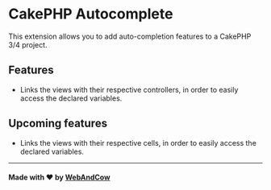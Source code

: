 # CakePHP Autocomplete
This extension allows you to add auto-completion features to a CakePHP 3/4 project.

## Features
- Links the views with their respective controllers, in order to easily access the declared variables.

## Upcoming features
- Links the views with their respective cells, in order to easily access the declared variables.
---

#### Made with ❤️ by [WebAndCow](https://www.webandcow.com)